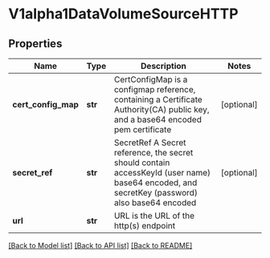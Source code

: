 # V1alpha1DataVolumeSourceHTTP

## Properties
Name | Type | Description | Notes
------------ | ------------- | ------------- | -------------
**cert_config_map** | **str** | CertConfigMap is a configmap reference, containing a Certificate Authority(CA) public key, and a base64 encoded pem certificate | [optional] 
**secret_ref** | **str** | SecretRef A Secret reference, the secret should contain accessKeyId (user name) base64 encoded, and secretKey (password) also base64 encoded | [optional] 
**url** | **str** | URL is the URL of the http(s) endpoint | 

[[Back to Model list]](../README.md#documentation-for-models) [[Back to API list]](../README.md#documentation-for-api-endpoints) [[Back to README]](../README.md)


